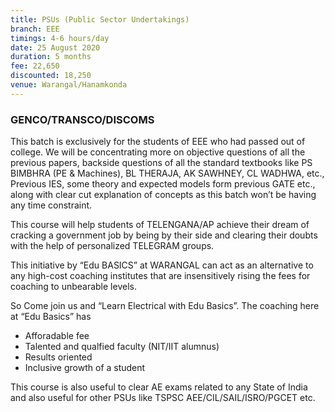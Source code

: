 ```yaml
---
title: PSUs (Public Sector Undertakings)
branch: EEE
timings: 4-6 hours/day
date: 25 August 2020
duration: 5 months
fee: 22,650
discounted: 18,250
venue: Warangal/Hanamkonda
---
```

### GENCO/TRANSCO/DISCOMS

This batch is exclusively for the students of EEE who had passed out of college. We will be concentrating more on objective questions of all the previous papers, backside questions of all the standard textbooks like PS BIMBHRA (PE & Machines), BL THERAJA, AK SAWHNEY, CL WADHWA, etc., Previous IES, some theory and expected models form previous GATE etc., along with clear cut explanation of concepts as this batch won’t be having any time constraint.

This course will help students of TELENGANA/AP achieve their dream of cracking a government job by being by their side and clearing their doubts with the help of personalized TELEGRAM groups.

This initiative by “Edu BASICS” at WARANGAL can act as an alternative to any high-cost coaching institutes that are insensitively rising the fees for coaching to unbearable levels.

So Come join us and “Learn Electrical with Edu Basics”. The coaching here at “Edu Basics” has

- Afforadable fee
- Talented and qualfied faculty (NIT/IIT alumnus)
- Results oriented
- Inclusive growth of a student

This course is also useful to clear AE exams related to any State of India and also useful for other PSUs like TSPSC AEE/CIL/SAIL/ISRO/PGCET etc.